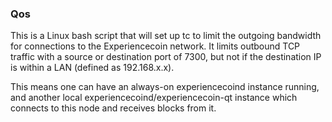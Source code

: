 ### Qos ###

This is a Linux bash script that will set up tc to limit the outgoing bandwidth for connections to the Experiencecoin network. It limits outbound TCP traffic with a source or destination port of 7300, but not if the destination IP is within a LAN (defined as 192.168.x.x).

This means one can have an always-on experiencecoind instance running, and another local experiencecoind/experiencecoin-qt instance which connects to this node and receives blocks from it.
